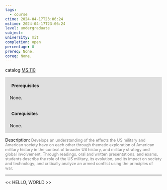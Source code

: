 ```yaml
---
tags:
  - course
ctime: 2024-04-17T23:06:24
mstime: 2024-04-17T23:06:24
level: undergraduate
subject: 
university: mit
completion: open
percentage: 0
prereq: None.
coreq: None.
---
```


catalog [MS.110](http://student.mit.edu/catalog/mMSa.html#MS.110)

<span style="display: block; padding: 15px; background-color: rgb(100, 100, 100, 0.2);"><font id="m_prereq4132_0" style="display: block; font-family: Arial, sans-serif; font-weight: bold; padding: 5px">Prerequisites</font><br><span id="prereq4132_0">None.</span></span>
<span style="display: block; padding: 15px; background-color: rgb(100, 100, 100, 0.2);"><font id="m_coreq4132_0" style="display: block; font-family: Arial, sans-serif; font-weight: bold; padding: 5px">Corequisites</font><br><span id="coreq4132_0">None.</span></span>

<font style="">Description:</font>
<font style="color: grey; font-size: 0.8rem;">Develops an understanding of the effects the US military and American society have on each other through thematic exploration of American military history in the context of broader US history, and military strategy and global involvement. Through readings, oral and written presentations, and exams, students describe the role of the US military, its evolution, and its impact on society and technology; and critically analyze an armed conflict using the principles of war.</font>



---

<< HELLO, WORLD >>
